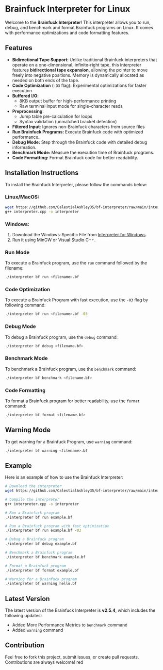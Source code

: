 # Brainfuck Interpreter for Linux

Welcome to the **Brainfuck Interpreter**! This interpreter allows you to run, debug, and benchmark and format Brainfuck programs on Linux. It comes with performance optimizations and code formatting features.

## Features

- **Bidirectional Tape Support**: Unlike traditional Brainfuck interpreters that operate on a one-dimensional, infinite-right tape, this interpreter features **bidirectional tape expansion**, allowing the pointer to move freely into negative positions. Memory is dynamically allocated as needed on both ends of the tape.
- **Code Optimization** (`-O3` flag): Experimental optimizations for faster execution
- **Buffered I/O**: 
  - 8KB output buffer for high-performance printing
  - Raw terminal input mode for single-character reads
- **Preprocessing**:
  - Jump table pre-calculation for loops
  - Syntax validation (unmatched bracket detection)
- **Filtered Input**: Ignores non-Brainfuck characters from source files
- **Run Brainfuck Programs:** Execute Brainfuck code with optimized performance.
- **Debug Mode:** Step through the Brainfuck code with detailed debug information.
- **Benchmark Mode:** Measure the execution time of Brainfuck programs.
- **Code Formatting:** Format Brainfuck code for better readability.

## Installation Instructions

To install the Brainfuck Interpreter, please follow the commands below:

### **Linux/MacOS:**
```bash
wget https://github.com/CalestialAshley35/bf-interpreter/raw/main/interpreter.cpp
g++ interpreter.cpp -o interpreter
```

### **Windows:**
1. Download the Windows-Specific File from [Interpreter for Windows](https://github.com/CalestialAshley35/bf-interpreter/blob/main/windows.cpp).
2. Run it using MinGW or Visual Studio C++.

### Run Mode

To execute a Brainfuck program, use the `run` command followed by the filename:

```bash
./interpreter bf run <filename>.bf
```

### Code Optimization 
To execute a Brainfuck Program with fast execution, use the `-03` flag by following command:
```bash
./interpreter bf run <filename>.bf -03
```

### Debug Mode

To debug a Brainfuck program, use the `debug` command:

```bash
./interpreter bf debug <filename.bf>
```

### Benchmark Mode

To benchmark a Brainfuck program, use the `benchmark` command:

```bash
./interpreter bf benchmark <filename.bf>
```

### Code Formatting

To format a Brainfuck program for better readability, use the `format` command:

```bash
./interpreter bf format <filename.bf>
```

## Warning Mode

To get warning for a Brainfuck Program, use `warning` command:

```bash
./interpreter bf warning <filename>.bf
```

## Example

Here is an example of how to use the Brainfuck Interpreter:

```bash
# Download the interpreter
wget https://github.com/CalestialAshley35/bf-interpreter/raw/main/interpreter.cpp

# Compile the interpreter
g++ interpreter.cpp -o interpreter

# Run a Brainfuck program
./interpreter bf run example.bf

# Run a Brainfuck program with fast optimization 
./interpreter bf run example.bf -03

# Debug a Brainfuck program
./interpreter bf debug example.bf

# Benchmark a Brainfuck program
./interpreter bf benchmark example.bf

# Format a Brainfuck program
./interpreter bf format example.bf

# Warning for a Brainfuck program
./interpreter bf warning hello.bf
```

## Latest Version

The latest version of the Brainfuck Interpreter is **v2.5.4**, which includes the following updates:

- Added More Performance Metrics to `benchmark` command
- Added `warning` command

## Contribution

Feel free to fork this project, submit issues, or create pull requests. Contributions are always welcome! red